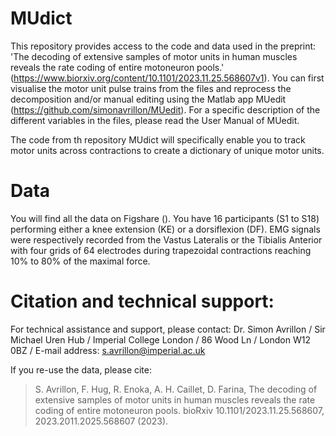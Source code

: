 # MUdict
This repository provides access to the code and data used in the preprint: 'The decoding of extensive samples of motor units in human muscles reveals the rate coding of entire motoneuron pools.' (https://www.biorxiv.org/content/10.1101/2023.11.25.568607v1). You can first visualise the motor unit pulse trains from the files and reprocess the decomposition and/or manual editing using the Matlab app MUedit (https://github.com/simonavrillon/MUedit). For a specific description of the different variables in the files, please read the User Manual of MUedit.

The code from th repository MUdict will specifically enable you to track motor units across contractions to create a dictionary of unique motor units.

# Data
You will find all the data on Figshare (). You have 16 participants (S1 to S18) performing either a knee extension (KE) or a dorsiflexion (DF). EMG signals were respectively recorded from the Vastus Lateralis or the Tibialis Anterior with four grids of 64 electrodes during trapezoidal contractions reaching 10% to 80% of the maximal force.

# Citation and technical support:

For technical assistance and support, please contact:
Dr. Simon Avrillon
 / Sir Michael Uren Hub
 / Imperial College London
 / 86 Wood Ln
 / London W12 0BZ
 / E-mail address: s.avrillon@imperial.ac.uk

If you re-use the data, please cite:
>S. Avrillon, F. Hug, R. Enoka, A. H. Caillet, D. Farina, The decoding of extensive samples of motor units in human muscles reveals the rate coding of entire motoneuron pools. bioRxiv 10.1101/2023.11.25.568607, 2023.2011.2025.568607 (2023).
